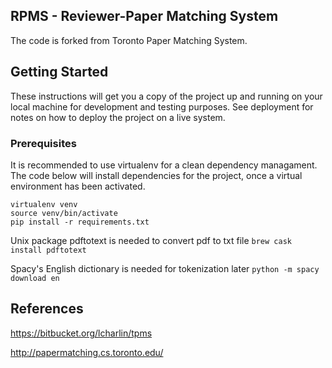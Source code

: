RPMS - Reviewer-Paper Matching System
----

The code is forked from Toronto Paper Matching System. 

## Getting Started
These instructions will get you a copy of the project up and running on your local machine 
for development and testing purposes. See deployment for notes on how to deploy the project on a live system.

### Prerequisites
It is recommended to use virtualenv for a clean dependency managament. The code below will
install dependencies for the project, once a virtual environment has been activated.

```
virtualenv venv
source venv/bin/activate
pip install -r requirements.txt
```

Unix package pdftotext is needed to convert pdf to txt file
`brew cask install pdftotext`


Spacy's English dictionary is needed for tokenization later
`python -m spacy download en`


References
----------

https://bitbucket.org/lcharlin/tpms

http://papermatching.cs.toronto.edu/
